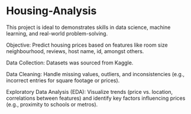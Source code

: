 # Housing-Analysis
This project is ideal to demonstrates skills in data science, machine learning, and real-world problem-solving.

Objective: Predict housing prices based on features like room size neighbourhood, reviews, host name, id, amongst others.

Data Collection: Datasets was sourced from Kaggle.

Data Cleaning: Handle missing values, outliers, and inconsistencies (e.g., incorrect entries for square footage or prices).

Exploratory Data Analysis (EDA): Visualize trends (price vs. location, correlations between features) and identify key factors influencing prices (e.g., proximity to schools or metros).
